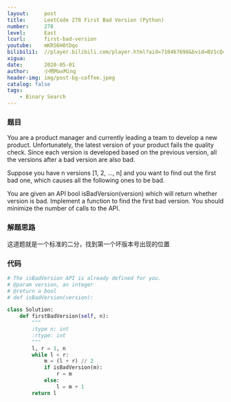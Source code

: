 ```yaml
---
layout:     post
title:      LeetCode 278 First Bad Version (Python)
number:     278
level:      East
lcurl:      first-bad-version
youtube:    mKRS6H0tDqo
bilibili1:  //player.bilibili.com/player.html?aid=710467698&bvid=BV1cQ4y1N7dc&cid=185573559&page=1
xigua:      
date:       2020-05-01
author:     小明MaxMing
header-img: img/post-bg-coffee.jpeg
catalog: false
tags:
    - Binary Search
---
```


### 题目

You are a product manager and currently leading a team to develop a new product. Unfortunately, the latest version of your product fails the quality check. Since each version is developed based on the previous version, all the versions after a bad version are also bad.

Suppose you have n versions [1, 2, ..., n] and you want to find out the first bad one, which causes all the following ones to be bad.

You are given an API bool isBadVersion(version) which will return whether version is bad. Implement a function to find the first bad version. You should minimize the number of calls to the API.

### 解题思路

这道题就是一个标准的二分，找到第一个坏版本号出现的位置

### 代码
```python
# The isBadVersion API is already defined for you.
# @param version, an integer
# @return a bool
# def isBadVersion(version):

class Solution:
    def firstBadVersion(self, n):
        """
        :type n: int
        :rtype: int
        """
        l, r = 1, n
        while l < r:
            m = (l + r) // 2
            if isBadVersion(m):
                r = m
            else:
                l = m + 1
        return l
```

